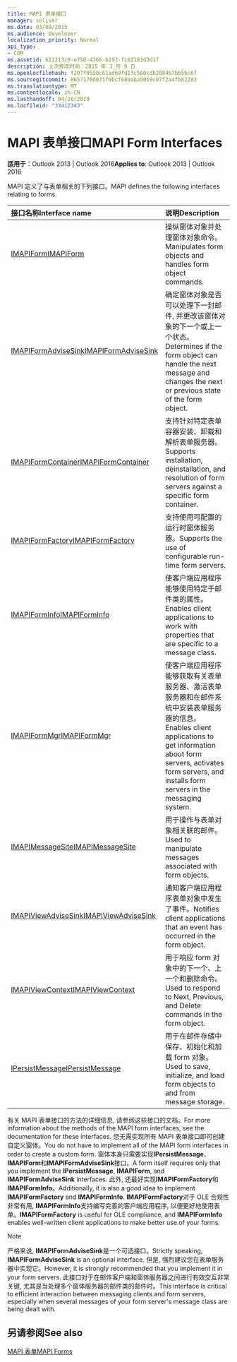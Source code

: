 ```yaml
---
title: MAPI 表单接口
manager: soliver
ms.date: 03/09/2015
ms.audience: Developer
localization_priority: Normal
api_type:
- COM
ms.assetid: 611213c9-e758-4366-b193-fc62181d3d1f
description: 上次修改时间：2015 年 3 月 9 日
ms.openlocfilehash: f207f9550c61ad69fd1fc560cdb2084b7bb56c6f
ms.sourcegitcommit: 8657170d071f9bcf680aba50b9c07f2a4fb82283
ms.translationtype: MT
ms.contentlocale: zh-CN
ms.lasthandoff: 04/28/2019
ms.locfileid: "33412343"
---
```

# <a name="mapi-form-interfaces"></a><span data-ttu-id="f6404-103">MAPI 表单接口</span><span class="sxs-lookup"><span data-stu-id="f6404-103">MAPI Form Interfaces</span></span>

  
  
<span data-ttu-id="f6404-104">**适用于**：Outlook 2013 | Outlook 2016</span><span class="sxs-lookup"><span data-stu-id="f6404-104">**Applies to**: Outlook 2013 | Outlook 2016</span></span> 
  
<span data-ttu-id="f6404-105">MAPI 定义了与表单相关的下列接口。</span><span class="sxs-lookup"><span data-stu-id="f6404-105">MAPI defines the following interfaces relating to forms.</span></span>
  
|<span data-ttu-id="f6404-106">**接口名称**</span><span class="sxs-lookup"><span data-stu-id="f6404-106">**Interface name**</span></span>|<span data-ttu-id="f6404-107">**说明**</span><span class="sxs-lookup"><span data-stu-id="f6404-107">**Description**</span></span>|
|:-----|:-----|
|[<span data-ttu-id="f6404-108">IMAPIForm</span><span class="sxs-lookup"><span data-stu-id="f6404-108">IMAPIForm</span></span>](imapiformiunknown.md) <br/> |<span data-ttu-id="f6404-109">操纵窗体对象并处理窗体对象命令。</span><span class="sxs-lookup"><span data-stu-id="f6404-109">Manipulates form objects and handles form object commands.</span></span>  <br/> |
|[<span data-ttu-id="f6404-110">IMAPIFormAdviseSink</span><span class="sxs-lookup"><span data-stu-id="f6404-110">IMAPIFormAdviseSink</span></span>](imapiformadvisesinkiunknown.md) <br/> |<span data-ttu-id="f6404-111">确定窗体对象是否可以处理下一封邮件, 并更改该窗体对象的下一个或上一个状态。</span><span class="sxs-lookup"><span data-stu-id="f6404-111">Determines if the form object can handle the next message and changes the next or previous state of the form object.</span></span>  <br/> |
|[<span data-ttu-id="f6404-112">IMAPIFormContainer</span><span class="sxs-lookup"><span data-stu-id="f6404-112">IMAPIFormContainer</span></span>](imapiformcontaineriunknown.md) <br/> |<span data-ttu-id="f6404-113">支持针对特定表单容器安装、卸载和解析表单服务器。</span><span class="sxs-lookup"><span data-stu-id="f6404-113">Supports installation, deinstallation, and resolution of form servers against a specific form container.</span></span>  <br/> |
|[<span data-ttu-id="f6404-114">IMAPIFormFactory</span><span class="sxs-lookup"><span data-stu-id="f6404-114">IMAPIFormFactory</span></span>](imapiformfactoryiunknown.md) <br/> |<span data-ttu-id="f6404-115">支持使用可配置的运行时窗体服务器。</span><span class="sxs-lookup"><span data-stu-id="f6404-115">Supports the use of configurable run-time form servers.</span></span>  <br/> |
|[<span data-ttu-id="f6404-116">IMAPIFormInfo</span><span class="sxs-lookup"><span data-stu-id="f6404-116">IMAPIFormInfo</span></span>](imapiforminfoimapiprop.md) <br/> |<span data-ttu-id="f6404-117">使客户端应用程序能够使用特定于邮件类的属性。</span><span class="sxs-lookup"><span data-stu-id="f6404-117">Enables client applications to work with properties that are specific to a message class.</span></span>  <br/> |
|[<span data-ttu-id="f6404-118">IMAPIFormMgr</span><span class="sxs-lookup"><span data-stu-id="f6404-118">IMAPIFormMgr</span></span>](imapiformmgriunknown.md) <br/> |<span data-ttu-id="f6404-119">使客户端应用程序能够获取有关表单服务器、激活表单服务器和在邮件系统中安装表单服务器的信息。</span><span class="sxs-lookup"><span data-stu-id="f6404-119">Enables client applications to get information about form servers, activates form servers, and installs form servers in the messaging system.</span></span>  <br/> |
|[<span data-ttu-id="f6404-120">IMAPIMessageSite</span><span class="sxs-lookup"><span data-stu-id="f6404-120">IMAPIMessageSite</span></span>](imapimessagesiteiunknown.md) <br/> |<span data-ttu-id="f6404-121">用于操作与表单对象相关联的邮件。</span><span class="sxs-lookup"><span data-stu-id="f6404-121">Used to manipulate messages associated with form objects.</span></span>  <br/> |
|[<span data-ttu-id="f6404-122">IMAPIViewAdviseSink</span><span class="sxs-lookup"><span data-stu-id="f6404-122">IMAPIViewAdviseSink</span></span>](imapiviewadvisesinkiunknown.md) <br/> |<span data-ttu-id="f6404-123">通知客户端应用程序表单对象中发生了事件。</span><span class="sxs-lookup"><span data-stu-id="f6404-123">Notifies client applications that an event has occurred in the form object.</span></span>  <br/> |
|[<span data-ttu-id="f6404-124">IMAPIViewContext</span><span class="sxs-lookup"><span data-stu-id="f6404-124">IMAPIViewContext</span></span>](imapiviewcontextiunknown.md) <br/> |<span data-ttu-id="f6404-125">用于响应 form 对象中的下一个、上一个和删除命令。</span><span class="sxs-lookup"><span data-stu-id="f6404-125">Used to respond to Next, Previous, and Delete commands in the form object.</span></span>  <br/> |
|[<span data-ttu-id="f6404-126">IPersistMessage</span><span class="sxs-lookup"><span data-stu-id="f6404-126">IPersistMessage</span></span>](ipersistmessageiunknown.md) <br/> |<span data-ttu-id="f6404-127">用于在邮件存储中保存、初始化和加载 form 对象。</span><span class="sxs-lookup"><span data-stu-id="f6404-127">Used to save, initialize, and load form objects to and from message storage.</span></span>  <br/> |
   
<span data-ttu-id="f6404-128">有关 MAPI 表单接口的方法的详细信息, 请参阅这些接口的文档。</span><span class="sxs-lookup"><span data-stu-id="f6404-128">For more information about the methods of the MAPI form interfaces, see the documentation for these interfaces.</span></span> <span data-ttu-id="f6404-129">您无需实现所有 MAPI 表单接口即可创建自定义窗体。</span><span class="sxs-lookup"><span data-stu-id="f6404-129">You do not have to implement all of the MAPI form interfaces in order to create a custom form.</span></span> <span data-ttu-id="f6404-130">窗体本身只需要实现**IPersistMessage**、 **IMAPIForm**和**IMAPIFormAdviseSink**接口。</span><span class="sxs-lookup"><span data-stu-id="f6404-130">A form itself requires only that you implement the **IPersistMessage**, **IMAPIForm**, and **IMAPIFormAdviseSink** interfaces.</span></span> <span data-ttu-id="f6404-131">此外, 还最好实现**IMAPIFormFactory**和**IMAPIFormInfo**。</span><span class="sxs-lookup"><span data-stu-id="f6404-131">Additionally, it is also a good idea to implement **IMAPIFormFactory** and **IMAPIFormInfo**.</span></span> <span data-ttu-id="f6404-132">**IMAPIFormFactory**对于 OLE 合规性非常有用, **IMAPIFormInfo**支持编写完善的客户端应用程序, 以便更好地使用表单。</span><span class="sxs-lookup"><span data-stu-id="f6404-132">**IMAPIFormFactory** is useful for OLE compliance, and **IMAPIFormInfo** enables well-written client applications to make better use of your forms.</span></span> 
  
> [!NOTE]
> <span data-ttu-id="f6404-133">严格来说, **IMAPIFormAdviseSink**是一个可选接口。</span><span class="sxs-lookup"><span data-stu-id="f6404-133">Strictly speaking, **IMAPIFormAdviseSink** is an optional interface.</span></span> <span data-ttu-id="f6404-134">但是, 强烈建议您在表单服务器中实现它。</span><span class="sxs-lookup"><span data-stu-id="f6404-134">However, it is strongly recommended that you implement it in your form servers.</span></span> <span data-ttu-id="f6404-135">此接口对于在邮件客户端和窗体服务器之间进行有效交互非常关键, 尤其是当处理多个窗体服务器的邮件类的邮件时。</span><span class="sxs-lookup"><span data-stu-id="f6404-135">This interface is critical to efficient interaction between messaging clients and form servers, especially when several messages of your form server's message class are being dealt with.</span></span> 
  
## <a name="see-also"></a><span data-ttu-id="f6404-136">另请参阅</span><span class="sxs-lookup"><span data-stu-id="f6404-136">See also</span></span>



[<span data-ttu-id="f6404-137">MAPI 表单</span><span class="sxs-lookup"><span data-stu-id="f6404-137">MAPI Forms</span></span>](mapi-forms.md)


